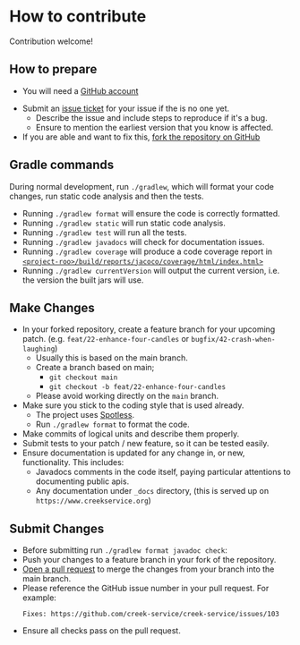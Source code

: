 # How to contribute

Contribution welcome!

## How to prepare

* You will need a [GitHub account](https://github.com/signup/free)
<!-- ChangeMe: replace //multi-module-template/ in the urls below with the name of the repo-->
* Submit an [issue ticket](https://github.com/creek-service/multi-module-template/issues/new) for your issue if the is no one yet.
    * Describe the issue and include steps to reproduce if it's a bug.
    * Ensure to mention the earliest version that you know is affected.
* If you are able and want to fix this, [fork the repository on GitHub](https://docs.github.com/en/get-started/quickstart/fork-a-repo)

## Gradle commands

During normal development, run `./gradlew`, which will format your code changes, run static code analysis and then the tests.

* Running `./gradlew format` will ensure the code is correctly formatted.
* Running `./gradlew static` will run static code analysis.
* Running `./gradlew test` will run all the tests.
* Running `./gradlew javadocs` will check for documentation issues.
* Running `./gradlew coverage` will produce a code coverage report in
  [`<project-roo>/build/reports/jacoco/coverage/html/index.html>`](build/reports/jacoco/coverage/html/index.html)
* Running `./gradlew currentVersion` will output the current version, i.e. the version the built jars will use.

## Make Changes

* In your forked repository, create a feature branch for your upcoming patch. (e.g. `feat/22-enhance-four-candles` or `bugfix/42-crash-when-laughing`)
   * Usually this is based on the main branch.
   * Create a branch based on main;
     * `git checkout main`
     * `git checkout -b feat/22-enhance-four-candles`
   * Please avoid working directly on the `main` branch.
* Make sure you stick to the coding style that is used already.
  * The project uses [Spotless](https://github.com/diffplug/spotless).
  * Run `./gradlew format` to format the code.
* Make commits of logical units and describe them properly.
* Submit tests to your patch / new feature, so it can be tested easily.
* Ensure documentation is updated for any change in, or new, functionality. This includes:
  * Javadocs comments in the code itself, paying particular attentions to documenting public apis.
  * Any documentation under `_docs` directory, (this is served up on `https://www.creekservice.org`)

## Submit Changes

* Before submitting run `./gradlew format javadoc check`:
* Push your changes to a feature branch in your fork of the repository.
* [Open a pull request](https://docs.github.com/en/pull-requests/collaborating-with-pull-requests/proposing-changes-to-your-work-with-pull-requests/creating-a-pull-request-from-a-fork) to merge the changes from your branch into the main branch.
* Please reference the GitHub issue number in your pull request. For example:
   ```
   Fixes: https://github.com/creek-service/creek-service/issues/103
   ```
* Ensure all checks pass on the pull request.

